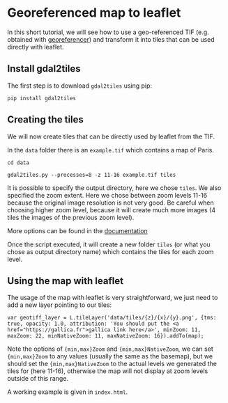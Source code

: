 # Georeferenced map to leaflet

In this short tutorial, we will see how to use a geo-referenced TIF (e.g. obtained with [georeferencer](https://www.georeferencer.com)) and transform it into tiles that can be used directly with leaflet.

## Install gdal2tiles

The first step is to download `gdal2tiles` using pip:
```
pip install gdal2tiles
```

## Creating the tiles

We will now create tiles that can be directly used by leaflet from the TIF.

In the `data` folder there is an `example.tif` which contains a map of Paris.


```
cd data

gdal2tiles.py --processes=8 -z 11-16 example.tif tiles
```

It is possible to specify the output directory, here we chose `tiles`. We also specified the zoom extent. Here we chose between zoom levels 11-16 because the original image resolution is not very good. Be careful when choosing higher zoom level, because it will create much more images (4 tiles the images of the previous zoom level).

More options can be found in the [documentation](https://gdal.org/programs/gdal2tiles.html)

Once the script executed, it will create a new folder `tiles` (or what you chose as output directory name) which contains the tiles for each zoom level.

## Using the map with leaflet

The usage of the map with leaflet is very straightforward, we just need to add a new layer pointing to our tiles:
```
var geotiff_layer = L.tileLayer('data/tiles/{z}/{x}/{y}.png', {tms: true, opacity: 1.0, attribution: 'You should put the <a href="https://gallica.fr">gallica link here</a>', minZoom: 11, maxZoom: 22, minNativeZoom: 11, maxNativeZoom: 16}).addTo(map);
```

Note the options of `{min,max}Zoom` and `{min,max}NativeZoom`, we can set `{min,max}Zoom` to any values (usually the same as the basemap), but we should set the `{min,max}NativeZoom` to the actual levels we generated the tiles for (here 11-16), otherwise the map will not display at zoom levels outside of this range.

A working example is given in `index.html`.

